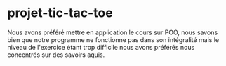 # projet-tic-tac-toe


Nous avons préféré mettre en application le cours sur POO, nous savons bien que notre programme ne fonctionne pas dans son intégralité mais le niveau de l'exercice étant trop difficile nous avons préférés nous concentrés sur des savoirs aquis.
